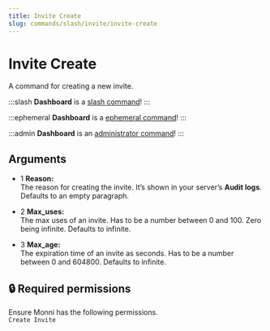 ```yaml
---
title: Invite Create
slug: commands/slash/invite/invite-create
---
```

# Invite Create

A command for creating a new invite.

:::slash
**Dashboard** is a [slash command](/misc/info/slash/)!
:::

:::ephemeral
**Dashboard** is a [ephemeral command](/misc/info/ephemeral)!
:::

:::admin
**Dashboard** is an [administrator command](/misc/info/admin)!
:::

## Arguments

- 1 **Reason:**  
    The reason for creating the invite. It’s shown in your server’s **Audit logs**. Defaults to an empty paragraph.
    
- 2 **Max_uses:**  
    The max uses of an invite. Has to be a number between 0 and 100. Zero being infinite. Defaults to infinite.
    
- 3 **Max_age:**  
    The expiration time of an invite as seconds. Has to be a number between 0 and 604800. Defaults to infinite.
    

## 🔒 Required permissions

Ensure Monni has the following permissions.  
`Create Invite`